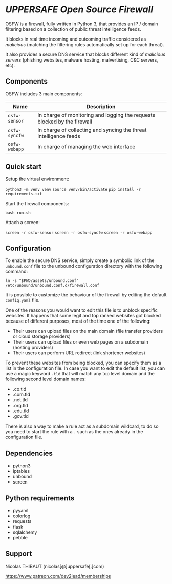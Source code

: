 # *UPPERSAFE Open Source Firewall*

OSFW is a firewall, fully written in Python 3, that provides an IP / domain filtering based on a collection of public threat intelligence feeds.

It blocks in real time incoming and outcoming traffic considered as *malicious* (matching the filtering rules automatically set up for each threat).

It also provides a secure DNS service that blocks different kind of *malicious servers* (phishing websites, malware hosting, malvertising, C&C servers, etc).

## Components

OSFW includes 3 main components:

|Name|Description|
|-|-|
|`osfw-sensor`|In charge of monitoring and logging the requests blocked by the firewall|
|`osfw-syncfw`|In charge of collecting and syncing the threat intelligence feeds|
|`osfw-webapp`|In charge of managing the web interface|

## Quick start

Setup the virtual environment:

`python3 -m venv venv`
`source venv/bin/activate`
`pip install -r requirements.txt`

Start the firewall components:

`bash run.sh`

Attach a screen:

`screen -r osfw-sensor`
`screen -r osfw-syncfw`
`screen -r osfw-webapp`

## Configuration

To enable the secure DNS service, simply create a symbolic link of the `unbound.conf` file to the unbound configuration directory with the following command:

`ln -s "$PWD/assets/unbound.conf" /etc/unbound/unbound.conf.d/firewall.conf`

It is possible to customize the behaviour of the firewall by editing the default `config.yaml` file.

One of the reasons you would want to edit this file is to unblock specific websites.
It happens that some legit and top ranked websites got blocked because of different purposes, most of the time one of the following:

- Their users can upload files on the main domain (file transfer providers or cloud storage providers)
- Their users can upload files or even web pages on a subdomain (hosting providers)
- Their users can perform URL redirect (link shortener websites)

To prevent these websites from being blocked, you can specify them as a list in the configuration file.
In case you want to edit the default list, you can use a magic keyword `.tld` that will match any top level domain and the following second level domain names:

- .co.tld
- .com.tld
- .net.tld
- .org.tld
- .edu.tld
- .gov.tld

There is also a way to make a rule act as a subdomain wildcard, to do so you need to start the rule with a `.` such as the ones already in the configuration file.

## Dependencies

- python3
- iptables
- unbound
- screen

## Python requirements

- pyyaml
- colorlog
- requests
- flask
- sqlalchemy
- pebble

## Support

Nicolas THIBAUT (nicolas[@]uppersafe[.]com)

https://www.patreon.com/dev2lead/memberships
